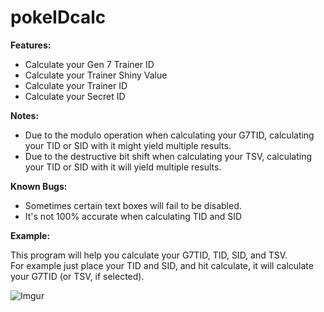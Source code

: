 # pokeIDcalc
**Features:**

- Calculate your Gen 7 Trainer ID  
- Calculate your Trainer Shiny Value  
- Calculate your Trainer ID  
- Calculate your Secret ID  
  
**Notes:**
- Due to the modulo operation when calculating your G7TID, calculating your TID or SID with it might yield multiple results.  
- Due to the destructive bit shift when calculating your TSV, calculating your TID or SID with it will yield multiple results.  
  
**Known Bugs:**

- Sometimes certain text boxes will fail to be disabled.  
- It's not 100% accurate when calculating TID and SID  
  
**Example:**  
  
This program will help you calculate your G7TID, TID, SID, and TSV.  
For example just place your TID and SID, and hit calculate, it will calculate your G7TID (or TSV, if selected).

![Imgur](https://i.imgur.com/rtERyh4.png)
